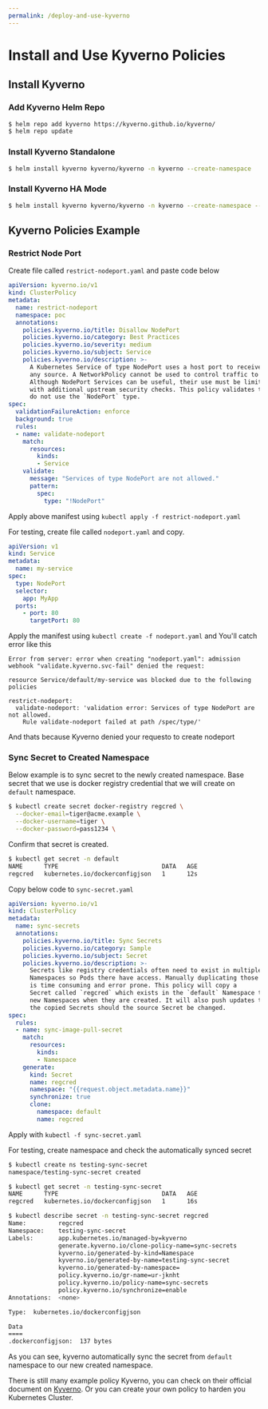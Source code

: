 ```yaml
---
permalink: /deploy-and-use-kyverno
---
```


# **Install and Use Kyverno Policies**

## Install Kyverno
### Add Kyverno Helm Repo
```sh
$ helm repo add kyverno https://kyverno.github.io/kyverno/
$ helm repo update
```
### Install Kyverno Standalone
```sh
$ helm install kyverno kyverno/kyverno -n kyverno --create-namespace
```

### Install Kyverno HA Mode
```sh
$ helm install kyverno kyverno/kyverno -n kyverno --create-namespace --set replicaCount=3
```

## Kyverno Policies Example
### Restrict Node Port
Create file called `restrict-nodeport.yaml` and paste code below
```yaml
apiVersion: kyverno.io/v1
kind: ClusterPolicy
metadata:
  name: restrict-nodeport
  namespace: poc
  annotations:
    policies.kyverno.io/title: Disallow NodePort
    policies.kyverno.io/category: Best Practices
    policies.kyverno.io/severity: medium
    policies.kyverno.io/subject: Service
    policies.kyverno.io/description: >-
      A Kubernetes Service of type NodePort uses a host port to receive traffic from
      any source. A NetworkPolicy cannot be used to control traffic to host ports.
      Although NodePort Services can be useful, their use must be limited to Services
      with additional upstream security checks. This policy validates that any new Services
      do not use the `NodePort` type.
spec:
  validationFailureAction: enforce
  background: true
  rules:
  - name: validate-nodeport
    match:
      resources:
        kinds:
        - Service
    validate:
      message: "Services of type NodePort are not allowed."
      pattern:
        spec:
          type: "!NodePort"
```
Apply above manifest using `kubectl apply -f restrict-nodeport.yaml`

For testing, create file called `nodeport.yaml` and copy.
```yaml
apiVersion: v1
kind: Service
metadata:
  name: my-service
spec:
  type: NodePort
  selector:
    app: MyApp
  ports:
    - port: 80
      targetPort: 80
```
Apply the manifest using `kubectl create -f nodeport.yaml` and 
You'll catch error like this
```
Error from server: error when creating "nodeport.yaml": admission webhook "validate.kyverno.svc-fail" denied the request:

resource Service/default/my-service was blocked due to the following policies

restrict-nodeport:
  validate-nodeport: 'validation error: Services of type NodePort are not allowed.
    Rule validate-nodeport failed at path /spec/type/'
```
And thats because Kyverno denied your requesto to create nodeport

### Sync Secret to Created Namespace
Below example is to sync secret to the newly created namespace. Base secret that we use is docker registry credential that we will create on `default` namespace.
```sh
$ kubectl create secret docker-registry regcred \
  --docker-email=tiger@acme.example \
  --docker-username=tiger \
  --docker-password=pass1234 \
``` 
Confirm that secret is created.
```sh
$ kubectl get secret -n default
NAME      TYPE                             DATA   AGE
regcred   kubernetes.io/dockerconfigjson   1      12s
```
Copy below code to `sync-secret.yaml`
```yaml
apiVersion: kyverno.io/v1
kind: ClusterPolicy
metadata:
  name: sync-secrets
  annotations:
    policies.kyverno.io/title: Sync Secrets
    policies.kyverno.io/category: Sample
    policies.kyverno.io/subject: Secret
    policies.kyverno.io/description: >-
      Secrets like registry credentials often need to exist in multiple
      Namespaces so Pods there have access. Manually duplicating those Secrets
      is time consuming and error prone. This policy will copy a
      Secret called `regcred` which exists in the `default` Namespace to
      new Namespaces when they are created. It will also push updates to
      the copied Secrets should the source Secret be changed.
spec:
  rules:
  - name: sync-image-pull-secret
    match:
      resources:
        kinds:
        - Namespace
    generate:
      kind: Secret
      name: regcred
      namespace: "{{request.object.metadata.name}}"
      synchronize: true
      clone:
        namespace: default
        name: regcred
```
Apply with `kubectl -f sync-secret.yaml`

For testing, create namespace and check the automatically synced secret
```sh
$ kubectl create ns testing-sync-secret
namespace/testing-sync-secret created

$ kubectl get secret -n testing-sync-secret
NAME      TYPE                             DATA   AGE
regcred   kubernetes.io/dockerconfigjson   1      16s

$ kubectl describe secret -n testing-sync-secret regcred
Name:         regcred
Namespace:    testing-sync-secret
Labels:       app.kubernetes.io/managed-by=kyverno
              generate.kyverno.io/clone-policy-name=sync-secrets
              kyverno.io/generated-by-kind=Namespace
              kyverno.io/generated-by-name=testing-sync-secret
              kyverno.io/generated-by-namespace=
              policy.kyverno.io/gr-name=ur-jknht
              policy.kyverno.io/policy-name=sync-secrets
              policy.kyverno.io/synchronize=enable
Annotations:  <none>

Type:  kubernetes.io/dockerconfigjson

Data
====
.dockerconfigjson:  137 bytes
```
As you can see, kyverno automatically sync the secret from `default` namespace to our new created namespace.

There is still many example policy Kyverno, you can check on their official document on [Kyverno](https://kyverno.io/policies/). Or you can create your own policy to harden you Kubernetes Cluster.